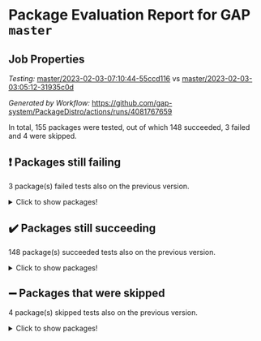 # Package Evaluation Report for GAP `master`

## Job Properties

*Testing:* [master/2023-02-03-07:10:44-55ccd116](https://github.com/gap-system/PackageDistro/blob/data/reports/master/2023-02-03-07:10:44-55ccd116) vs [master/2023-02-03-03:05:12-31935c0d](https://github.com/gap-system/PackageDistro/blob/data/reports/master/2023-02-03-03:05:12-31935c0d)

*Generated by Workflow:* https://github.com/gap-system/PackageDistro/actions/runs/4081767659

In total, 155 packages were tested, out of which 148 succeeded, 3 failed and 4 were skipped.

## :exclamation: Packages still failing

3 package(s) failed tests also on the previous version.
<details><summary>Click to show packages!</summary>

- groupoids 1.71 [(failure)](https://github.com/gap-system/PackageDistro/actions/runs/4081767659/jobs/7035602167)
- semigroups 5.2.0 [(failure)](https://github.com/gap-system/PackageDistro/actions/runs/4081767659/jobs/7035606955)
- xmod 2.88 [(failure)](https://github.com/gap-system/PackageDistro/actions/runs/4081767659/jobs/7035608946)
</details>

## :heavy_check_mark: Packages still succeeding

148 package(s) succeeded tests also on the previous version.
<details><summary>Click to show packages!</summary>

- 4ti2interface 2023.01-01 [(success)](https://github.com/gap-system/PackageDistro/actions/runs/4081767659/jobs/7035597757)
- ace 5.6.2 [(success)](https://github.com/gap-system/PackageDistro/actions/runs/4081767659/jobs/7035597837)
- aclib 1.3.2 [(success)](https://github.com/gap-system/PackageDistro/actions/runs/4081767659/jobs/7035597889)
- agt 0.3.1 [(success)](https://github.com/gap-system/PackageDistro/actions/runs/4081767659/jobs/7035597953)
- alnuth 3.2.1 [(success)](https://github.com/gap-system/PackageDistro/actions/runs/4081767659/jobs/7035598022)
- anupq 3.3.0 [(success)](https://github.com/gap-system/PackageDistro/actions/runs/4081767659/jobs/7035598099)
- atlasrep 2.1.6 [(success)](https://github.com/gap-system/PackageDistro/actions/runs/4081767659/jobs/7035598178)
- autodoc 2022.10.20 [(success)](https://github.com/gap-system/PackageDistro/actions/runs/4081767659/jobs/7035598223)
- automata 1.15 [(success)](https://github.com/gap-system/PackageDistro/actions/runs/4081767659/jobs/7035598311)
- automgrp 1.3.2 [(success)](https://github.com/gap-system/PackageDistro/actions/runs/4081767659/jobs/7035598406)
- autpgrp 1.11 [(success)](https://github.com/gap-system/PackageDistro/actions/runs/4081767659/jobs/7035598476)
- cap 2023.01-12 [(success)](https://github.com/gap-system/PackageDistro/actions/runs/4081767659/jobs/7035598547)
- caratinterface 2.3.4 [(success)](https://github.com/gap-system/PackageDistro/actions/runs/4081767659/jobs/7035598620)
- cddinterface 2022.11.01 [(success)](https://github.com/gap-system/PackageDistro/actions/runs/4081767659/jobs/7035598689)
- circle 1.6.5 [(success)](https://github.com/gap-system/PackageDistro/actions/runs/4081767659/jobs/7035598756)
- classicpres 1.22 [(success)](https://github.com/gap-system/PackageDistro/actions/runs/4081767659/jobs/7035598829)
- cohomolo 1.6.11 [(success)](https://github.com/gap-system/PackageDistro/actions/runs/4081767659/jobs/7035598903)
- congruence 1.2.4 [(success)](https://github.com/gap-system/PackageDistro/actions/runs/4081767659/jobs/7035598973)
- corelg 1.56 [(success)](https://github.com/gap-system/PackageDistro/actions/runs/4081767659/jobs/7035599041)
- crime 1.6 [(success)](https://github.com/gap-system/PackageDistro/actions/runs/4081767659/jobs/7035599118)
- crisp 1.4.6 [(success)](https://github.com/gap-system/PackageDistro/actions/runs/4081767659/jobs/7035599203)
- crypting 0.10.4 [(success)](https://github.com/gap-system/PackageDistro/actions/runs/4081767659/jobs/7035599259)
- cryst 4.1.25 [(success)](https://github.com/gap-system/PackageDistro/actions/runs/4081767659/jobs/7035599330)
- crystcat 1.1.10 [(success)](https://github.com/gap-system/PackageDistro/actions/runs/4081767659/jobs/7035599407)
- ctbllib 1.3.4 [(success)](https://github.com/gap-system/PackageDistro/actions/runs/4081767659/jobs/7035599472)
- cubefree 1.19 [(success)](https://github.com/gap-system/PackageDistro/actions/runs/4081767659/jobs/7035599562)
- curlinterface 2.3.1 [(success)](https://github.com/gap-system/PackageDistro/actions/runs/4081767659/jobs/7035599633)
- cvec 2.7.6 [(success)](https://github.com/gap-system/PackageDistro/actions/runs/4081767659/jobs/7035599717)
- datastructures 0.3.0 [(success)](https://github.com/gap-system/PackageDistro/actions/runs/4081767659/jobs/7035599803)
- deepthought 1.0.6 [(success)](https://github.com/gap-system/PackageDistro/actions/runs/4081767659/jobs/7035599871)
- design 1.7 [(success)](https://github.com/gap-system/PackageDistro/actions/runs/4081767659/jobs/7035599963)
- difsets 2.3.1 [(success)](https://github.com/gap-system/PackageDistro/actions/runs/4081767659/jobs/7035600032)
- digraphs 1.6.1 [(success)](https://github.com/gap-system/PackageDistro/actions/runs/4081767659/jobs/7035600114)
- edim 1.3.6 [(success)](https://github.com/gap-system/PackageDistro/actions/runs/4081767659/jobs/7035600214)
- example 4.3.3 [(success)](https://github.com/gap-system/PackageDistro/actions/runs/4081767659/jobs/7035600284)
- examplesforhomalg 2022.11-01 [(success)](https://github.com/gap-system/PackageDistro/actions/runs/4081767659/jobs/7035600361)
- factint 1.6.3 [(success)](https://github.com/gap-system/PackageDistro/actions/runs/4081767659/jobs/7035600415)
- ferret 1.0.9 [(success)](https://github.com/gap-system/PackageDistro/actions/runs/4081767659/jobs/7035600494)
- fga 1.4.0 [(success)](https://github.com/gap-system/PackageDistro/actions/runs/4081767659/jobs/7035600582)
- fining 1.5.4 [(success)](https://github.com/gap-system/PackageDistro/actions/runs/4081767659/jobs/7035600668)
- float 1.0.3 [(success)](https://github.com/gap-system/PackageDistro/actions/runs/4081767659/jobs/7035600769)
- format 1.4.3 [(success)](https://github.com/gap-system/PackageDistro/actions/runs/4081767659/jobs/7035600864)
- forms 1.2.9 [(success)](https://github.com/gap-system/PackageDistro/actions/runs/4081767659/jobs/7035600984)
- fplsa 1.2.6 [(success)](https://github.com/gap-system/PackageDistro/actions/runs/4081767659/jobs/7035601089)
- fr 2.4.12 [(success)](https://github.com/gap-system/PackageDistro/actions/runs/4081767659/jobs/7035601229)
- francy 1.2.5 [(success)](https://github.com/gap-system/PackageDistro/actions/runs/4081767659/jobs/7035601325)
- fwtree 1.3 [(success)](https://github.com/gap-system/PackageDistro/actions/runs/4081767659/jobs/7035601442)
- gapdoc 1.6.6 [(success)](https://github.com/gap-system/PackageDistro/actions/runs/4081767659/jobs/7035601559)
- gauss 2023.01-01 [(success)](https://github.com/gap-system/PackageDistro/actions/runs/4081767659/jobs/7035601684)
- gaussforhomalg 2022.08-03 [(success)](https://github.com/gap-system/PackageDistro/actions/runs/4081767659/jobs/7035601754)
- gbnp 1.0.5 [(success)](https://github.com/gap-system/PackageDistro/actions/runs/4081767659/jobs/7035601822)
- generalizedmorphismsforcap 2023.01-01 [(success)](https://github.com/gap-system/PackageDistro/actions/runs/4081767659/jobs/7035601880)
- genss 1.6.8 [(success)](https://github.com/gap-system/PackageDistro/actions/runs/4081767659/jobs/7035601937)
- gradedmodules 2022.09-02 [(success)](https://github.com/gap-system/PackageDistro/actions/runs/4081767659/jobs/7035601996)
- gradedringforhomalg 2022.11-01 [(success)](https://github.com/gap-system/PackageDistro/actions/runs/4081767659/jobs/7035602050)
- grape 4.9.0 [(success)](https://github.com/gap-system/PackageDistro/actions/runs/4081767659/jobs/7035602106)
- grpconst 2.6.3 [(success)](https://github.com/gap-system/PackageDistro/actions/runs/4081767659/jobs/7035602229)
- guarana 0.96.3 [(success)](https://github.com/gap-system/PackageDistro/actions/runs/4081767659/jobs/7035602291)
- guava 3.18 [(success)](https://github.com/gap-system/PackageDistro/actions/runs/4081767659/jobs/7035602351)
- hap 1.50 [(success)](https://github.com/gap-system/PackageDistro/actions/runs/4081767659/jobs/7035602412)
- hapcryst 0.1.15 [(success)](https://github.com/gap-system/PackageDistro/actions/runs/4081767659/jobs/7035602476)
- hecke 1.5.3 [(success)](https://github.com/gap-system/PackageDistro/actions/runs/4081767659/jobs/7035602541)
- help 3.5 [(success)](https://github.com/gap-system/PackageDistro/actions/runs/4081767659/jobs/7035602633)
- homalg 2022.12-02 [(success)](https://github.com/gap-system/PackageDistro/actions/runs/4081767659/jobs/7035602679)
- homalgtocas 2022.11-02 [(success)](https://github.com/gap-system/PackageDistro/actions/runs/4081767659/jobs/7035602738)
- idrel 2.44 [(success)](https://github.com/gap-system/PackageDistro/actions/runs/4081767659/jobs/7035602798)
- images 1.3.1 [(success)](https://github.com/gap-system/PackageDistro/actions/runs/4081767659/jobs/7035602853)
- intpic 0.3.0 [(success)](https://github.com/gap-system/PackageDistro/actions/runs/4081767659/jobs/7035602938)
- io 4.8.1 [(success)](https://github.com/gap-system/PackageDistro/actions/runs/4081767659/jobs/7035602996)
- io_forhomalg 2022.11-01 [(success)](https://github.com/gap-system/PackageDistro/actions/runs/4081767659/jobs/7035603046)
- irredsol 1.4.4 [(success)](https://github.com/gap-system/PackageDistro/actions/runs/4081767659/jobs/7035603097)
- json 2.1.1 [(success)](https://github.com/gap-system/PackageDistro/actions/runs/4081767659/jobs/7035603155)
- jupyterkernel 1.4.1 [(success)](https://github.com/gap-system/PackageDistro/actions/runs/4081767659/jobs/7035603244)
- jupyterviz 1.5.6 [(success)](https://github.com/gap-system/PackageDistro/actions/runs/4081767659/jobs/7035603293)
- kan 1.34 [(success)](https://github.com/gap-system/PackageDistro/actions/runs/4081767659/jobs/7035603350)
- kbmag 1.5.11 [(success)](https://github.com/gap-system/PackageDistro/actions/runs/4081767659/jobs/7035603417)
- laguna 3.9.5 [(success)](https://github.com/gap-system/PackageDistro/actions/runs/4081767659/jobs/7035603510)
- liealgdb 2.2.1 [(success)](https://github.com/gap-system/PackageDistro/actions/runs/4081767659/jobs/7035603589)
- liepring 2.8 [(success)](https://github.com/gap-system/PackageDistro/actions/runs/4081767659/jobs/7035603681)
- liering 2.4.2 [(success)](https://github.com/gap-system/PackageDistro/actions/runs/4081767659/jobs/7035603742)
- linearalgebraforcap 2023.01-03 [(success)](https://github.com/gap-system/PackageDistro/actions/runs/4081767659/jobs/7035603805)
- localizeringforhomalg 2022.11-01 [(success)](https://github.com/gap-system/PackageDistro/actions/runs/4081767659/jobs/7035603884)
- loops 3.4.3 [(success)](https://github.com/gap-system/PackageDistro/actions/runs/4081767659/jobs/7035603948)
- lpres 1.0.3 [(success)](https://github.com/gap-system/PackageDistro/actions/runs/4081767659/jobs/7035604019)
- majoranaalgebras 1.5.1 [(success)](https://github.com/gap-system/PackageDistro/actions/runs/4081767659/jobs/7035604111)
- mapclass 1.4.6 [(success)](https://github.com/gap-system/PackageDistro/actions/runs/4081767659/jobs/7035604203)
- matgrp 0.70 [(success)](https://github.com/gap-system/PackageDistro/actions/runs/4081767659/jobs/7035604289)
- matricesforhomalg 2023.01-01 [(success)](https://github.com/gap-system/PackageDistro/actions/runs/4081767659/jobs/7035604361)
- modisom 2.5.3 [(success)](https://github.com/gap-system/PackageDistro/actions/runs/4081767659/jobs/7035604439)
- modulepresentationsforcap 2022.12-01 [(success)](https://github.com/gap-system/PackageDistro/actions/runs/4081767659/jobs/7035604526)
- modules 2022.11-01 [(success)](https://github.com/gap-system/PackageDistro/actions/runs/4081767659/jobs/7035604611)
- monoidalcategories 2023.02-01 [(success)](https://github.com/gap-system/PackageDistro/actions/runs/4081767659/jobs/7035604713)
- nconvex 2022.09-01 [(success)](https://github.com/gap-system/PackageDistro/actions/runs/4081767659/jobs/7035604813)
- nilmat 1.4.2 [(success)](https://github.com/gap-system/PackageDistro/actions/runs/4081767659/jobs/7035604885)
- nock 1.5 [(success)](https://github.com/gap-system/PackageDistro/actions/runs/4081767659/jobs/7035604960)
- normalizinterface 1.3.5 [(success)](https://github.com/gap-system/PackageDistro/actions/runs/4081767659/jobs/7035605032)
- nq 2.5.9 [(success)](https://github.com/gap-system/PackageDistro/actions/runs/4081767659/jobs/7035605098)
- numericalsgps 1.3.1 [(success)](https://github.com/gap-system/PackageDistro/actions/runs/4081767659/jobs/7035605178)
- openmath 11.5.2 [(success)](https://github.com/gap-system/PackageDistro/actions/runs/4081767659/jobs/7035605278)
- orb 4.9.0 [(success)](https://github.com/gap-system/PackageDistro/actions/runs/4081767659/jobs/7035605398)
- packagemanager 1.3.2 [(success)](https://github.com/gap-system/PackageDistro/actions/runs/4081767659/jobs/7035605488)
- patternclass 2.4.3 [(success)](https://github.com/gap-system/PackageDistro/actions/runs/4081767659/jobs/7035605578)
- permut 2.0.4 [(success)](https://github.com/gap-system/PackageDistro/actions/runs/4081767659/jobs/7035605679)
- polenta 1.3.10 [(success)](https://github.com/gap-system/PackageDistro/actions/runs/4081767659/jobs/7035605782)
- polymaking 0.8.6 [(success)](https://github.com/gap-system/PackageDistro/actions/runs/4081767659/jobs/7035605877)
- primgrp 3.4.3 [(success)](https://github.com/gap-system/PackageDistro/actions/runs/4081767659/jobs/7035605954)
- profiling 2.5.2 [(success)](https://github.com/gap-system/PackageDistro/actions/runs/4081767659/jobs/7035606020)
- qpa 1.34 [(success)](https://github.com/gap-system/PackageDistro/actions/runs/4081767659/jobs/7035606115)
- quagroup 1.8.3 [(success)](https://github.com/gap-system/PackageDistro/actions/runs/4081767659/jobs/7035606186)
- radiroot 2.9 [(success)](https://github.com/gap-system/PackageDistro/actions/runs/4081767659/jobs/7035606246)
- rcwa 4.7.1 [(success)](https://github.com/gap-system/PackageDistro/actions/runs/4081767659/jobs/7035606331)
- rds 1.8 [(success)](https://github.com/gap-system/PackageDistro/actions/runs/4081767659/jobs/7035606403)
- recog 1.4.2 [(success)](https://github.com/gap-system/PackageDistro/actions/runs/4081767659/jobs/7035606474)
- repndecomp 1.3.0 [(success)](https://github.com/gap-system/PackageDistro/actions/runs/4081767659/jobs/7035606548)
- repsn 3.1.0 [(success)](https://github.com/gap-system/PackageDistro/actions/runs/4081767659/jobs/7035606630)
- resclasses 4.7.3 [(success)](https://github.com/gap-system/PackageDistro/actions/runs/4081767659/jobs/7035606708)
- ringsforhomalg 2022.11-01 [(success)](https://github.com/gap-system/PackageDistro/actions/runs/4081767659/jobs/7035606776)
- sco 2022.09-01 [(success)](https://github.com/gap-system/PackageDistro/actions/runs/4081767659/jobs/7035606835)
- scscp 2.4.0 [(success)](https://github.com/gap-system/PackageDistro/actions/runs/4081767659/jobs/7035606892)
- sglppow 2.3 [(success)](https://github.com/gap-system/PackageDistro/actions/runs/4081767659/jobs/7035607047)
- sgpviz 0.999.5 [(success)](https://github.com/gap-system/PackageDistro/actions/runs/4081767659/jobs/7035607104)
- simpcomp 2.1.14 [(success)](https://github.com/gap-system/PackageDistro/actions/runs/4081767659/jobs/7035607197)
- singular 2022.09.23 [(success)](https://github.com/gap-system/PackageDistro/actions/runs/4081767659/jobs/7035607270)
- sl2reps 1.1 [(success)](https://github.com/gap-system/PackageDistro/actions/runs/4081767659/jobs/7035607344)
- sla 1.5.3 [(success)](https://github.com/gap-system/PackageDistro/actions/runs/4081767659/jobs/7035607442)
- smallgrp 1.5.1 [(success)](https://github.com/gap-system/PackageDistro/actions/runs/4081767659/jobs/7035607524)
- smallsemi 0.6.13 [(success)](https://github.com/gap-system/PackageDistro/actions/runs/4081767659/jobs/7035607622)
- sonata 2.9.6 [(success)](https://github.com/gap-system/PackageDistro/actions/runs/4081767659/jobs/7035607720)
- sophus 1.27 [(success)](https://github.com/gap-system/PackageDistro/actions/runs/4081767659/jobs/7035607787)
- spinsym 1.5.2 [(success)](https://github.com/gap-system/PackageDistro/actions/runs/4081767659/jobs/7035607854)
- standardff 0.9.4 [(success)](https://github.com/gap-system/PackageDistro/actions/runs/4081767659/jobs/7035607907)
- symbcompcc 1.3.2 [(success)](https://github.com/gap-system/PackageDistro/actions/runs/4081767659/jobs/7035607977)
- thelma 1.3 [(success)](https://github.com/gap-system/PackageDistro/actions/runs/4081767659/jobs/7035608037)
- tomlib 1.2.9 [(success)](https://github.com/gap-system/PackageDistro/actions/runs/4081767659/jobs/7035608099)
- toolsforhomalg 2023.01-01 [(success)](https://github.com/gap-system/PackageDistro/actions/runs/4081767659/jobs/7035608173)
- toric 1.9.5 [(success)](https://github.com/gap-system/PackageDistro/actions/runs/4081767659/jobs/7035608234)
- toricvarieties 2022.07.13 [(success)](https://github.com/gap-system/PackageDistro/actions/runs/4081767659/jobs/7035608312)
- transgrp 3.6.3 [(success)](https://github.com/gap-system/PackageDistro/actions/runs/4081767659/jobs/7035608382)
- ugaly 4.0.3 [(success)](https://github.com/gap-system/PackageDistro/actions/runs/4081767659/jobs/7035608447)
- unipot 1.5 [(success)](https://github.com/gap-system/PackageDistro/actions/runs/4081767659/jobs/7035608508)
- unitlib 4.1.0 [(success)](https://github.com/gap-system/PackageDistro/actions/runs/4081767659/jobs/7035608570)
- utils 0.81 [(success)](https://github.com/gap-system/PackageDistro/actions/runs/4081767659/jobs/7035608650)
- uuid 0.7 [(success)](https://github.com/gap-system/PackageDistro/actions/runs/4081767659/jobs/7035608707)
- walrus 0.9991 [(success)](https://github.com/gap-system/PackageDistro/actions/runs/4081767659/jobs/7035608771)
- wedderga 4.10.2 [(success)](https://github.com/gap-system/PackageDistro/actions/runs/4081767659/jobs/7035608864)
- xmodalg 1.23 [(success)](https://github.com/gap-system/PackageDistro/actions/runs/4081767659/jobs/7035609019)
- yangbaxter 0.10.2 [(success)](https://github.com/gap-system/PackageDistro/actions/runs/4081767659/jobs/7035609101)
- zeromqinterface 0.14 [(success)](https://github.com/gap-system/PackageDistro/actions/runs/4081767659/jobs/7035609186)
</details>

## :heavy_minus_sign: Packages that were skipped

4 package(s) skipped tests also on the previous version.
<details><summary>Click to show packages!</summary>

- browse 1.8.20 [(skipped)](https://github.com/gap-system/PackageDistro/actions/runs/4081767659/jobs/7035451299)
- itc 1.5.1 [(skipped)](https://github.com/gap-system/PackageDistro/actions/runs/4081767659/jobs/7035451299)
- polycyclic 2.16 [(skipped)](https://github.com/gap-system/PackageDistro/actions/runs/4081767659/jobs/7035451299)
- xgap 4.31 [(skipped)](https://github.com/gap-system/PackageDistro/actions/runs/4081767659/jobs/7035451299)
</details>

